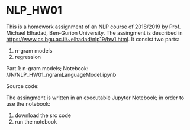 # NLP_HW01
This is a homework assignment of an NLP course of 2018/2019 by Prof. Michael Elhadad, Ben-Gurion University.
The assingment is described in https://www.cs.bgu.ac.il/~elhadad/nlp19/hw1.html. It consist two parts:
1) n-gram models
2) regression

Part 1: n-gram models;
Notebook:
/JN/NLP_HW01_ngramLanguageModel.ipynb

Source code:



The assingment is written in an executable Jupyter Notebook;
in order to use the notebook:
1) download the src code
2) run the notebook
